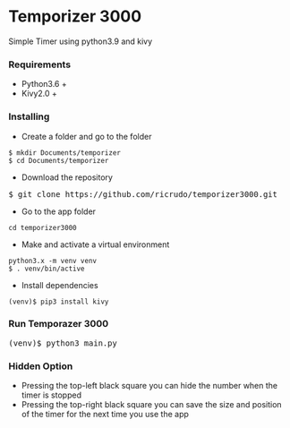 # Temporizer 3000

Simple Timer using python3.9 and kivy

### Requirements
- Python3.6 +
- Kivy2.0 +

### Installing
- Create a folder and go to the folder

<pre><code>$ mkdir Documents/temporizer
$ cd Documents/temporizer</code></pre>

- Download the repository
<pre></code>$ git clone https://github.com/ricrudo/temporizer3000.git</code></pre>

- Go to the app folder
<pre><code>cd temporizer3000</code></pre>

- Make and activate a virtual environment
<pre><code>python3.x -m venv venv
$ . venv/bin/active</code></pre>

- Install dependencies
<pre><code>(venv)$ pip3 install kivy</code></pre>

### Run Temporazer 3000
<pre></code>(venv)$ python3 main.py</code></pre>

### Hidden Option
- Pressing the top-left black square you can hide the number when the timer is stopped
- Pressing the top-right black square you can save the size and position of the timer for the next time you use the app
